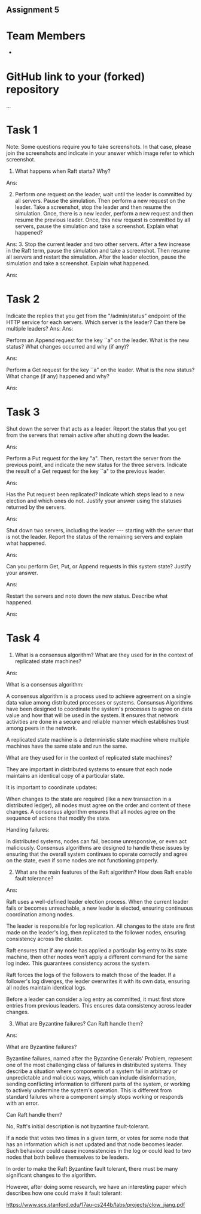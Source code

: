 Assignment 5 
---------------------

# Team Members

- 

# GitHub link to your (forked) repository

...

# Task 1

Note: Some questions require you to take screenshots. In that case, please join the screenshots and indicate in your answer which image refer to which screenshot.

1. What happens when Raft starts? Why?

Ans: 

2. Perform one request on the leader, wait until the leader is committed by all servers. Pause the simulation.
Then perform a new request on the leader. Take a screenshot, stop the leader and then resume the simulation.
Once, there is a new leader, perform a new request and then resume the previous leader. Once, this new request is committed by all servers, pause the simulation and take a screenshot. Explain what happened?

Ans: 
3. Stop the current leader and two other servers. After a few increase in the Raft term, pause the simulation and take a screenshot. Then resume all servers and restart the simulation. After the leader election, pause the simulation and take a screenshot. Explain what happened.

Ans: 

# Task 2

Indicate the replies that you get from the "/admin/status" endpoint of the HTTP service for each servers. Which server is the leader? Can there be multiple leaders?
Ans: 
Ans:

Perform an Append request for the key ``a" on the leader. What is the new status? What changes occurred and why (if any)?

Ans: 

Perform a Get request for the key ``a" on the leader. What is the new status? What change (if any) happened and why?

Ans:



# Task 3

Shut down the server that acts as a leader. Report the status that you get from the servers that remain active after shutting down the leader.

Ans:

 Perform a Put request for the key "a". Then, restart the server from the previous point, and indicate the new status for the three servers. Indicate the result of a Get request for the key ``a" to the previous leader.

Ans:

Has the Put request been replicated? Indicate which steps lead to a new election and which ones do not. Justify your answer using the statuses returned by the servers.

Ans:

Shut down two servers, including the leader --- starting with the server that is not the leader. Report the status of the remaining servers and explain what happened.

Ans:

Can you perform Get, Put, or Append requests in this system state? Justify your answer.

Ans:

Restart the servers and note down the new status. Describe what happened.

Ans:




# Task 4

1. What is a consensus algorithm? What are they used for in the context of replicated state machines? 

Ans: 

What is a consensus algorithm: 

A consensus algorithm is a process used to achieve agreement on a single data value among distributed processes or systems. Consunsus Algorithms have been designed to coordinate the system's processes to agree on data value and how that will be used in the system. 
It ensures that network activities are done in a secure and reliable manner which establishes trust among peers in the network.

A replicated state machine is a deterministic state machine where multiple machines have the same state and run the same. 

 What are they used for in the context of replicated state machines? 

They are important in distributed systems to ensure that each node maintains an identical copy of a particular state. 

It is important to coordinate updates: 

When changes to the state are required (like a new transaction in a distributed ledger), all nodes must agree on the order and content of these changes. A consensus algorithm ensures that all nodes agree on the sequence of actions that modify the state. 

Handling failures: 

In distributed systems, nodes can fail, become unresponsive, or even act maliciously. Consensus algorithms are designed to handle these issues by ensuring that the overall system continues to operate correctly and agree on the state, even if some nodes are not functioning properly.


2. What are the main features of the Raft algorithm? How does Raft enable fault tolerance?

Ans: 

Raft uses a well-defined leader election process. When the current leader fails or becomes unreachable, a new leader is elected, ensuring continuous coordination among nodes.


The leader is responsible for log replication. All changes to the state are first made on the leader's log, then replicated to the follower nodes, ensuring consistency across the cluster.

Raft ensures that if any node has applied a particular log entry to its state machine, then other nodes won't apply a different command for the same log index. This guarantees consistency across the system.

Raft forces the logs of the followers to match those of the leader. If a follower's log diverges, the leader overwrites it with its own data, ensuring all nodes maintain identical logs.

Before a leader can consider a log entry as committed, it must first store entries from previous leaders. This ensures data consistency across leader changes.



3. What are Byzantine failures? Can Raft handle them?

Ans: 

What are Byzantine failures?

Byzantine failures, named after the Byzantine Generals' Problem, represent one of the most challenging class of failures in distributed systems. They describe a situation where components of a system fail in arbitrary or unpredictable and malicious ways, which can include disinformation, sending conflicting information to different parts of the system, or working to actively undermine the system's operation. This is different from standard failures where a component simply stops working or responds with an error.

Can Raft handle them?

No, Raft's initial description is not byzantine fault-tolerant.

If a node that votes two times in a given term, or votes for some node that has an information which is not updated and that node becomes leader. Such behaviour could cause inconsistencies in the log or could lead to two nodes that both believe themselves to be leaders.

In order to make the Raft Byzantine fault tolerant, there must be many significant changes to the algorithm.

However, after doing some research, we have an interesting paper which  describes how one could make it fault tolerant: 

https://www.scs.stanford.edu/17au-cs244b/labs/projects/clow_jiang.pdf